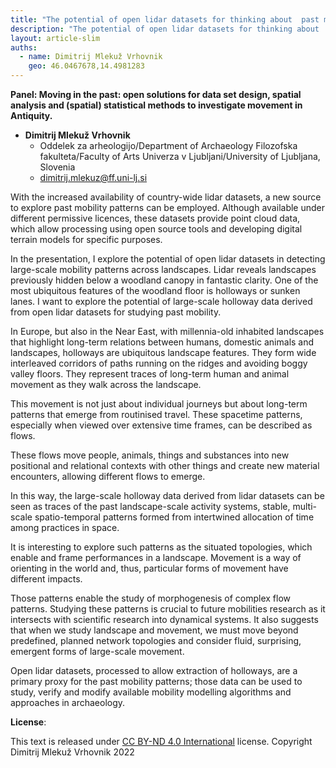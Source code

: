 ```yaml
---
title: "The potential of open lidar datasets for thinking about  past mobility"
description: "The potential of open lidar datasets for thinking about  past mobility"
layout: article-slim
auths:
  - name: Dimitrij Mlekuž Vrhovnik
    geo: 46.0467678,14.4981283
---
```



**Panel: Moving in the past: open solutions for data set design, spatial analysis and (spatial) statistical methods to investigate movement in Antiquity.**

- **Dimitrij Mlekuž Vrhovnik**
  - Oddelek za arheologijo/Department of Archaeology Filozofska fakulteta/Faculty of Arts Univerza v Ljubljani/University of Ljubljana, Slovenia
  - [dimitrij.mlekuz@ff.uni-lj.si](mailto:dimitrij.mlekuz@ff.uni-lj.si)

With the increased availability of country-wide lidar datasets, a new source to explore past mobility patterns can be employed. Although available under different permissive licences, these datasets provide point cloud data, which allow processing using open source tools and developing digital terrain models for specific purposes.

In the presentation, I explore the potential of open lidar datasets in detecting large-scale mobility patterns across landscapes. Lidar reveals landscapes previously hidden below a woodland canopy in fantastic clarity. One of the most ubiquitous features of the woodland floor is holloways or sunken lanes. I want to explore the potential of large-scale holloway data derived from open lidar datasets for studying past mobility.

In Europe, but also in the Near East, with millennia-old inhabited landscapes that highlight long-term relations between humans, domestic animals and landscapes, holloways are ubiquitous landscape features. They form wide interleaved corridors of paths running on the ridges and avoiding boggy valley floors. They represent traces of long-term human and animal movement as they walk across the landscape.

This movement is not just about individual journeys but about long-term patterns that emerge from routinised travel. These spacetime patterns, especially when viewed over extensive time frames, can be described as flows.

These flows move people, animals, things and substances into new positional and relational contexts with other things and create new material encounters, allowing different flows to emerge.

In this way, the large-scale holloway data derived from lidar datasets can be seen as traces of the past landscape-scale activity systems, stable, multi-scale spatio-temporal patterns formed from intertwined allocation of time among practices in space.

It is interesting to explore such patterns as the situated topologies, which enable and frame performances in a landscape. Movement is a way of orienting in the world and, thus, particular forms of movement have different impacts.

Those patterns enable the study of morphogenesis of complex flow patterns. Studying these patterns is crucial to future mobilities research as it intersects with scientific research into dynamical systems. It also suggests that when we study landscape and movement, we must move beyond predefined, planned network topologies and consider fluid, surprising, emergent forms of large-scale movement.

Open lidar datasets, processed to allow extraction of holloways, are a primary proxy for the past mobility patterns; those data can be used to study, verify and modify available mobility modelling algorithms and approaches in archaeology.

**License**:

This text is released under [CC BY-ND 4.0 International](https://creativecommons.org/licenses/by-nd/4.0/) license. Copyright Dimitrij Mlekuž Vrhovnik 2022
